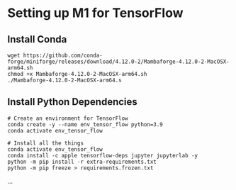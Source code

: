 # Setting up M1 for TensorFlow

## Install Conda

```
wget https://github.com/conda-forge/miniforge/releases/download/4.12.0-2/Mambaforge-4.12.0-2-MacOSX-arm64.sh
chmod +x Mambaforge-4.12.0-2-MacOSX-arm64.sh
./Mambaforge-4.12.0-2-MacOSX-arm64.s
```

## Install Python Dependencies

```shell
# Create an environment for TensorFlow
conda create -y --name env_tensor_flow python=3.9
conda activate env_tensor_flow
```

```shell
# Install all the things
conda activate env_tensor_flow
conda install -c apple tensorflow-deps jupyter jupyterlab -y
python -m pip install -r extra-requirements.txt
python -m pip freeze > requirements.frozen.txt
```

...
